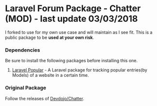 # Laravel Forum Package - Chatter (MOD) - last update 03/03/2018

I forked to use for my own use case and will maintain as I see fit. This is a public package to be **used at your own risk**. 

### Dependencies

Be sure to install the following packages before installing this one.

1. [Laravel Popular](https://github.com/jordanmiguel/laravel-popular) - A Laravel package for tracking popular entries(by Models) of a website in a certain time.


### Original Package

Follow the releases of [Devdojo/Chatter](https://github.com/thedevdojo/chatter).
